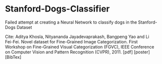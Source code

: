 # Stanford-Dogs-Classifier
Failed attempt at creating a Neural Network to classify dogs in the Stanford-Dogs Dataset


Cite: Aditya Khosla, Nityananda Jayadevaprakash, Bangpeng Yao and Li Fei-Fei. Novel dataset for Fine-Grained Image Categorization. First Workshop on Fine-Grained Visual Categorization (FGVC), IEEE Conference on Computer Vision and Pattern Recognition (CVPR), 2011.  [pdf]  [poster]  [BibTex]
